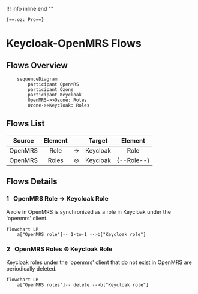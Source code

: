!!! info inline end ""

    {==:oz: Pro==}

# Keycloak-OpenMRS Flows

## Flows Overview

``` mermaid
    sequenceDiagram
        participant OpenMRS
        participant Ozone
        participant Keycloak
        OpenMRS->>Ozone: Roles
        Ozone->>Keycloak: Roles
```

## Flows List

|Source|Element| |Target|Element|
|:---:|:---:|:---:|:---:|:---:|
|OpenMRS|Role|→|Keycloak|Role|
|OpenMRS|Roles|⊝|Keycloak|{--Role--}|


## Flows Details

### **1** &nbsp; OpenMRS Role → Keycloak Role

A role in OpenMRS is synchronized as a role in Keycloak under the 'openmrs' client.

``` mermaid
flowchart LR
    a["OpenMRS role"]-- 1-to-1 -->b["Keycloak role"]
```

### **2** &nbsp; OpenMRS Roles ⊝ Keycloak Role

Keycloak roles under the 'openmrs' client that do not exist in OpenMRS are periodically deleted.

``` mermaid
flowchart LR
    a["OpenMRS roles"]-- delete -->b["Keycloak role"]
```